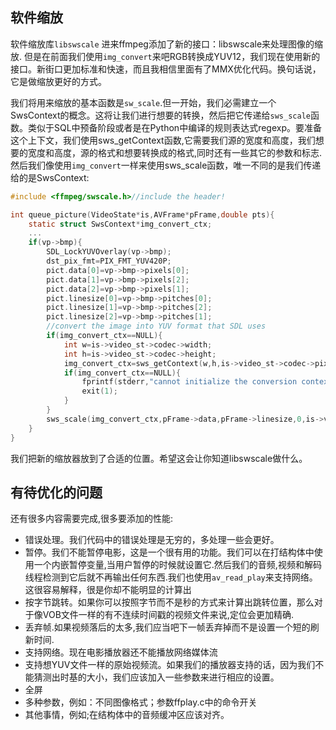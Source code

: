 ## 软件缩放

软件缩放库`libswscale`
进来ffmpeg添加了新的接口：libswscale来处理图像的缩放.
但是在前面我们使用`img_convert`来吧RGB转换成YUV12，我们现在使用新的接口。新街口更加标准和快速，而且我相信里面有了MMX优化代码。换句话说，它是做缩放更好的方式。

我们将用来缩放的基本函数是`sw_scale`.但一开始，我们必需建立一个SwsContext的概念。这将让我们进行想要的转换，然后把它传递给`sws_scale`函数。类似于SQL中预备阶段或者是在Python中编译的规则表达式regexp。要准备这个上下文，我们使用sws_getContext函数,它需要我们源的宽度和高度，我们想要的宽度和高度，源的格式和想要转换成的格式,同时还有一些其它的参数和标志.然后我们像使用`img_convert`一样来使用sws_scale函数，唯一不同的是我们传递给的是SwsContext:
```c
#include <ffmpeg/swscale.h>//include the header!

int queue_picture(VideoState*is,AVFrame*pFrame,double pts){
    static struct SwsContext*img_convert_ctx;
    ...
    if(vp->bmp){
        SDL_LockYUVOverlay(vp->bmp);
        dst_pix_fmt=PIX_FMT_YUV420P;
        pict.data[0]=vp->bmp->pixels[0];
        pict.data[1]=vp->bmp->pixels[2];
        pict.data[2]=vp->bmp->pixels[1];
        pict.linesize[0]=vp->bmp->pitches[0];
        pict.linesize[1]=vp->bmp->pitches[2];
        pict.linesize[2]=vp->bmp->pitches[1];
        //convert the image into YUV format that SDL uses
        if(img_convert_ctx==NULL){
            int w=is->video_st->codec->width;
            int h=is->video_st->codec->height;
            img_convert_ctx=sws_getContext(w,h,is->video_st->codec->pix_fmt,w,h,dst_pix_fmt,SWS_BICUBIC,NULL,NULL,NULL);
            if(img_convert_ctx==NULL){
                fprintf(stderr,"cannot initialize the conversion context!\n");
                exit(1);
            } 
        }
        sws_scale(img_convert_ctx,pFrame->data,pFrame->linesize,0,is->video_st->codec->height,pict.data,pict.linesize);
    }
}
```
我们把新的缩放器放到了合适的位置。希望这会让你知道libswscale做什么。


## 有待优化的问题
还有很多内容需要完成,很多要添加的性能:

* 错误处理。我们代码中的错误处理是无穷的，多处理一些会更好。
* 暂停。我们不能暂停电影，这是一个很有用的功能。我们可以在打结构体中使用一个内嵌暂停变量,当用户暂停的时候就设置它.然后我们的音频,视频和解码线程检测到它后就不再输出任何东西.我们也使用`av_read_play`来支持网络。这很容易解释，很是你却不能明显的计算出
* 按字节跳转。如果你可以按照字节而不是秒的方式来计算出跳转位置，那么对于像VOB文件一样的有不连续时间戳的视频文件来说,定位会更加精确.
* 丢弃帧.如果视频落后的太多,我们应当吧下一帧丢弃掉而不是设置一个短的刷新时间.
* 支持网络。现在电影播放器还不能播放网络媒体流
* 支持想YUV文件一样的原始视频流。如果我们的播放器支持的话，因为我们不能猜测出时基的大小，我们应该加入一些参数来进行相应的设置。
* 全屏
* 多种参数，例如：不同图像格式；参数ffplay.c中的命令开关
* 其他事情，例如;在结构体中的音频缓冲区应该对齐。
